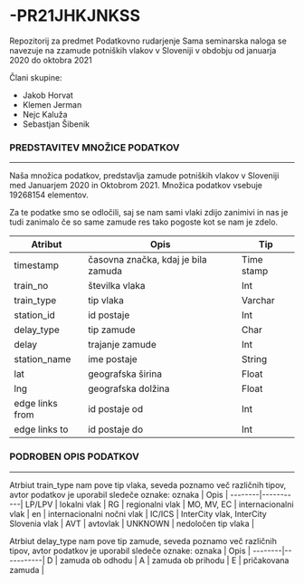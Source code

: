 # -PR21JHKJNKSS
Repozitorij za predmet Podatkovno rudarjenje
Sama seminarska naloga se navezuje na zzamude potniških vlakov v Sloveniji v obdobju od januarja 2020 do oktobra 2021

Člani skupine:
- Jakob Horvat
- Klemen Jerman
- Nejc Kaluža
- Sebastjan Šibenik

### PREDSTAVITEV MNOŽICE PODATKOV 
-----

Naša množica podatkov, predstavlja zamude potniških vlakov v Sloveniji med Januarjem 2020 in Oktobrom 2021. Množica podatkov vsebuje 19268154 elementov. 

Za te podatke smo se odločili, saj se nam sami vlaki zdijo zanimivi in nas je tudi zanimalo če so same zamude res tako pogoste kot se nam je zdelo. 

Atribut | Opis      | Tip  |
--------|-----------|-------
timestamp | časovna značka, kdaj je bila zamuda | Time stamp
train_no | številka vlaka | Int
train_type | tip vlaka | Varchar
station_id | id postaje | Int
delay_type | tip zamude  | Char
delay | trajanje zamude | Int
station_name | ime postaje | String
lat | geografska širina  | Float
lng | geografska dolžina | Float
edge links from | id postaje od | Int
edge links to | id postaje do | Int

### PODROBEN OPIS PODATKOV
-----
Atrbiut train_type nam pove tip vlaka, seveda poznamo več različnih tipov, avtor podatkov je uporabil sledeče oznake:
oznaka | Opis      |
--------|-----------|
LP/LPV | lokalni vlak |
RG | regionalni vlak |
MO, MV, EC | internacionalni vlak |
en | internacionalni nočni vlak |
IC/ICS | InterCity vlak, InterCity Slovenia vlak |
AVT | avtovlak |
UNKNOWN | nedoločen tip vlaka |

Atrbiut delay_type nam pove tip zamude, seveda poznamo več različnih tipov, avtor podatkov je uporabil sledeče oznake:
oznaka | Opis      |
--------|-----------|
D | zamuda ob odhodu |
A | zamuda ob prihodu |
E | pričakovana zamuda |
